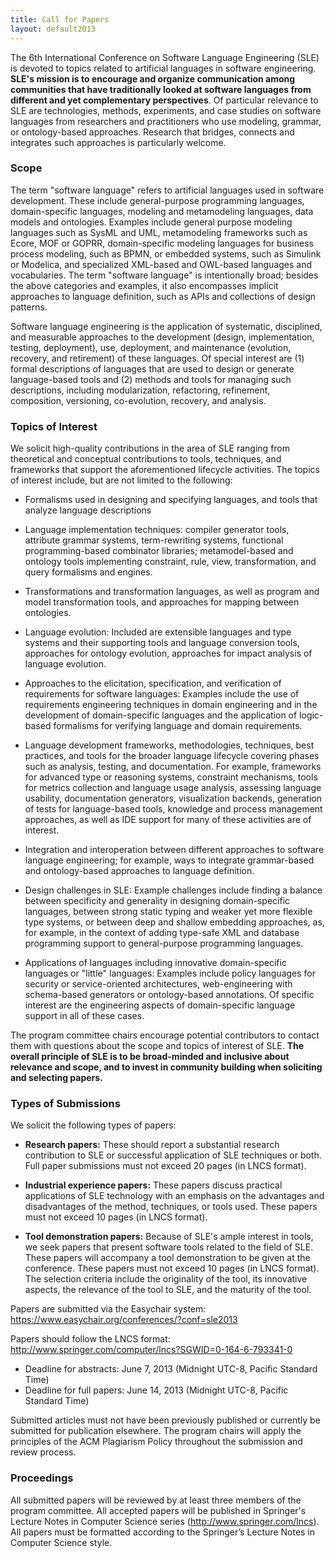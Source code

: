 ```yaml
---
title: Call for Papers
layout: default2013
---
```


The 6th International Conference on Software Language Engineering
(SLE) is devoted to topics related to artificial languages in software
engineering. __SLE's mission is to encourage and organize
communication among communities that have traditionally looked at
software languages from different and yet complementary
perspectives__. Of particular relevance to SLE are
technologies, methods, experiments, and case studies on software
languages from researchers and practitioners who use modeling,
grammar, or ontology-based approaches. Research that bridges, connects
and integrates such approaches is particularly welcome.


### Scope

The term "software language" refers to artificial languages used in
software development. These include general-purpose programming
languages, domain-specific languages, modeling and metamodeling
languages, data models and ontologies. Examples include general
purpose modeling languages such as SysML and UML, metamodeling
frameworks such as Ecore, MOF or GOPRR, domain-specific modeling
languages for business process modeling, such as BPMN, or embedded
systems, such as Simulink or Modelica, and specialized XML-based and
OWL-based languages and vocabularies. The term "software language" is
intentionally broad; besides the above categories and examples, it
also encompasses implicit approaches to language definition, such as
APIs and collections of design patterns.


Software language engineering is the application of systematic,
disciplined, and measurable approaches to the development (design,
implementation, testing, deployment), use, deployment, and maintenance
(evolution, recovery, and retirement) of these languages. Of special
interest are (1) formal descriptions of languages that are used to
design or generate language-based tools and (2) methods and tools for
managing such descriptions, including modularization, refactoring,
refinement, composition, versioning, co-evolution, recovery, and
analysis.


### Topics of Interest

We solicit high-quality contributions in the area of SLE ranging from
theoretical and conceptual contributions to tools, techniques, and
frameworks that support the aforementioned lifecycle activities. The
topics of interest include, but are not limited to the following:


* Formalisms used in designing and specifying languages, and tools
  that analyze language descriptions

* Language implementation techniques: compiler generator tools,
  attribute grammar systems, term-rewriting systems, functional
  programming-based combinator libraries; metamodel-based and ontology
  tools implementing constraint, rule, view, transformation, and query
  formalisms and engines.

* Transformations and transformation languages, as well as program and
  model transformation tools, and approaches for mapping between
  ontologies.

* Language evolution: Included are extensible languages and type
  systems and their supporting tools and language conversion tools,
  approaches for ontology evolution, approaches for impact analysis of
  language evolution.

* Approaches to the elicitation, specification, and verification of
  requirements for software languages: Examples include the use of
  requirements engineering techniques in domain engineering and in the
  development of domain-specific languages and the application of
  logic-based formalisms for verifying language and domain
  requirements.

* Language development frameworks, methodologies, techniques, best
  practices, and tools for the broader language lifecycle covering
  phases such as analysis, testing, and documentation. For example,
  frameworks for advanced type or reasoning systems, constraint
  mechanisms, tools for metrics collection and language usage
  analysis, assessing language usability, documentation generators,
  visualization backends, generation of tests for language-based
  tools, knowledge and process management approaches, as well as IDE
  support for many of these activities are of interest.

* Integration and interoperation between different approaches to
  software language engineering; for example, ways to integrate
  grammar-based and ontology-based approaches to language definition.

* Design challenges in SLE: Example challenges include finding a
  balance between specificity and generality in designing
  domain-specific languages, between strong static typing and weaker
  yet more flexible type systems, or between deep and shallow
  embedding approaches, as, for example, in the context of adding
  type-safe XML and database programming support to general-purpose
  programming languages.

* Applications of languages including innovative domain-specific
  languages or "little" languages: Examples include policy languages
  for security or service-oriented architectures, web-engineering with
  schema-based generators or ontology-based annotations. Of specific
  interest are the engineering aspects of domain-specific language
  support in all of these cases.


The program committee chairs encourage potential contributors to
contact them with questions about the scope and topics of interest of
SLE. __The overall principle of SLE is to be broad-minded and inclusive
about relevance and scope, and to invest in community building when
soliciting and selecting papers.__


### Types of Submissions

We solicit the following types of papers:

* __Research papers:__ These should report a substantial research
  contribution to SLE or successful application of SLE techniques or
  both. Full paper submissions must not exceed 20 pages (in LNCS
  format).

* __Industrial experience papers:__ These papers discuss practical
applications of SLE technology with an emphasis on the advantages and
disadvantages of the method, techniques, or tools used. These papers
must not exceed 10 pages (in LNCS format).

* __Tool demonstration papers:__ Because of SLE's ample interest in
  tools, we seek papers that present software tools related to the
  field of SLE. These papers will accompany a tool demonstration to be
  given at the conference. These papers must not exceed 10 pages (in
  LNCS format). The selection criteria include the originality of the
  tool, its innovative aspects, the relevance of the tool to SLE, and
  the maturity of the tool.

Papers are submitted via the Easychair system: https://www.easychair.org/conferences/?conf=sle2013

Papers should follow the LNCS format: http://www.springer.com/computer/lncs?SGWID=0-164-6-793341-0

* Deadline for abstracts: June 7, 2013 (Midnight UTC-8, Pacific Standard Time)
* Deadline for full papers: June 14, 2013 (Midnight UTC-8, Pacific Standard Time)

Submitted articles must not have been previously published or
currently be submitted for publication elsewhere. The program chairs
will apply the principles of the ACM Plagiarism Policy throughout the
submission and review process.

### Proceedings

All submitted papers will be reviewed by at least three members of the
program committee. All accepted papers will be published in Springer's
Lecture Notes in Computer Science series (http://www.springer.com/lncs). All
papers must be formatted according to the Springer’s Lecture Notes in
Computer Science style.

